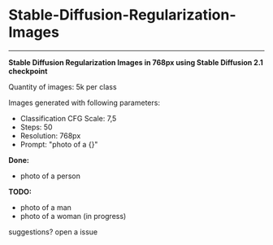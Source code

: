 # Stable-Diffusion-Regularization-Images

---

**Stable Diffusion Regularization Images in 768px using Stable Diffusion 2.1 checkpoint**

Quantity of images: 5k per class


Images generated with following parameters:
- Classification CFG Scale: 7,5
- Steps: 50
- Resolution: 768px
- Prompt: "photo of a {}"

**Done:**
- photo of a person 

**TODO:**
- photo of a man
- photo of a woman (in progress)
 
 
suggestions? open a issue
